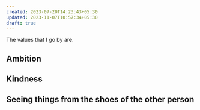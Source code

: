 ```yaml
---
created: 2023-07-20T14:23:43+05:30
updated: 2023-11-07T10:57:34+05:30
draft: true
---
```

The values that I go by are.

## Ambition

## Kindness

## Seeing things from the shoes of the other person

